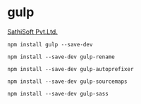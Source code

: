 # gulp
[SathiSoft Pvt.Ltd.](https://sathisoft.com/)

```
npm install gulp --save-dev
```
```
npm install --save-dev gulp-rename
```
```
npm install --save-dev gulp-autoprefixer
```
```
npm install --save-dev gulp-sourcemaps
```
```
npm install --save-dev gulp-sass
```
